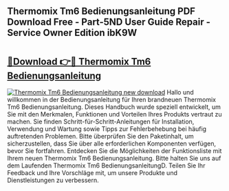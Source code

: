 ## Thermomix Tm6 Bedienungsanleitung PDF Download Free - Part-5ND User Guide Repair - Service Owner Edition ibK9W

# <h2><a href="http://df59qp.blite.top/?on=Thermomix+Tm6+Bedienungsanleitung">🔗Download 👉🔴 Thermomix Tm6 Bedienungsanleitung</a></h2>

[![Thermomix Tm6 Bedienungsanleitung new download](https://i.imgur.com/lujVjoI.png)](http://df59qp.blite.top/?on=Thermomix+Tm6+Bedienungsanleitung)
Hallo und willkommen in der Bedienungsanleitung für Ihren brandneuen Thermomix Tm6 Bedienungsanleitung. Dieses Handbuch wurde speziell entwickelt, um Sie mit den Merkmalen, Funktionen und Vorteilen Ihres Produkts vertraut zu machen. Sie finden Schritt-für-Schritt-Anleitungen für Installation, Verwendung und Wartung sowie Tipps zur Fehlerbehebung bei häufig auftretenden Problemen. Bitte überprüfen Sie den Paketinhalt, um sicherzustellen, dass Sie über alle erforderlichen Komponenten verfügen, bevor Sie fortfahren. Entdecken Sie die Möglichkeiten der Funktionsliste mit Ihrem neuen Thermomix Tm6 Bedienungsanleitung. Bitte halten Sie uns auf dem Laufenden Thermomix Tm6 BedienungsanleitungD. Teilen Sie Ihr Feedback und Ihre Vorschläge mit, um unsere Produkte und Dienstleistungen zu verbessern.
